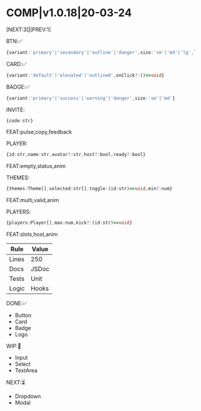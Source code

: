 # COMP|v1.0.18|20-03-24
[NEXT:3]|[PREV:1]

<!-- [ATOMS] -->
BTN:✅
```ts
{variant:'primary'|'secondary'|'outline'|'danger',size:'sm'|'md'|'lg',loading?:bool,disabled?:bool,onClick:()=>void}
```

CARD:✅
```ts
{variant:'default'|'elevated'|'outlined',onClick?:()=>void}
```

BADGE:✅
```ts
{variant:'primary'|'success'|'warning'|'danger',size:'sm'|'md'}
```

<!-- [MOLECULES] -->
INVITE:
```ts
{code:str}
```
FEAT:pulse,copy,feedback

PLAYER:
```ts
{id:str,name:str,avatar?:str,host?:bool,ready?:bool}
```
FEAT:empty,status,anim

<!-- [ORGANISMS] -->
THEMES:
```ts
{themes:Theme[],selected:str[],toggle:(id:str)=>void,min?:num}
```
FEAT:multi,valid,anim

PLAYERS:
```ts
{players:Player[],max:num,kick?:(id:str)=>void}
```
FEAT:slots,host,anim

<!-- [RULES] -->
|Rule|Value|
|-|-|
|Lines|250|
|Docs|JSDoc|
|Tests|Unit|
|Logic|Hooks|

<!-- [STATUS] -->
DONE:✅
- Button
- Card
- Badge
- Logo

WIP:🔄
- Input
- Select
- TextArea

NEXT:⏳
- Dropdown
- Modal 